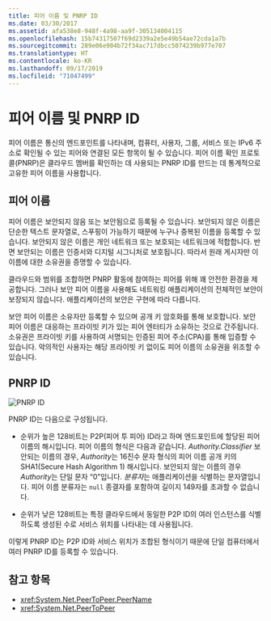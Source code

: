 ```yaml
---
title: 피어 이름 및 PNRP ID
ms.date: 03/30/2017
ms.assetid: afa538e8-948f-4a98-aa9f-305134004115
ms.openlocfilehash: 15b74317507f69d2339a2e5e49b54ae72cda1a7b
ms.sourcegitcommit: 289e06e904b72f34ac717dbcc5074239b977e707
ms.translationtype: HT
ms.contentlocale: ko-KR
ms.lasthandoff: 09/17/2019
ms.locfileid: "71047499"
---
```

# <a name="peer-names-and-pnrp-ids"></a>피어 이름 및 PNRP ID
피어 이름은 통신의 엔드포인트를 나타내며, 컴퓨터, 사용자, 그룹, 서비스 또는 IPv6 주소로 확인될 수 있는 피어와 연결된 모든 항목이 될 수 있습니다. 피어 이름 확인 프로토콜(PNRP)은 클라우드 멤버를 확인하는 데 사용되는 PNRP ID를 만드는 데 통계적으로 고유한 피어 이름을 사용합니다.  
  
## <a name="peer-names"></a>피어 이름  
 피어 이름은 보안되지 않음 또는 보안됨으로 등록될 수 있습니다. 보안되지 않은 이름은 단순한 텍스트 문자열로, 스푸핑이 가능하기 때문에 누구나 중복된 이름을 등록할 수 있습니다. 보안되지 않은 이름은 개인 네트워크 또는 보호되는 네트워크에 적합합니다. 반면 보안되는 이름은 인증서와 디지털 시그니처로 보호됩니다. 따라서 원래 게시자만 이 이름에 대한 소유권을 증명할 수 있습니다.  
  
 클라우드와 범위를 조합하면 PNRP 활동에 참여하는 피어를 위해 꽤 안전한 환경을 제공합니다. 그러나 보안 피어 이름을 사용해도 네트워킹 애플리케이션의 전체적인 보안이 보장되지 않습니다. 애플리케이션의 보안은 구현에 따라 다릅니다.  
  
 보안 피어 이름은 소유자만 등록할 수 있으며 공개 키 암호화를 통해 보호합니다. 보안 피어 이름은 대응하는 프라이빗 키가 있는 피어 엔터티가 소유하는 것으로 간주됩니다. 소유권은 프라이빗 키를 사용하여 서명되는 인증된 피어 주소(CPA)를 통해 입증할 수 있습니다. 악의적인 사용자는 해당 프라이빗 키 없이도 피어 이름의 소유권을 위조할 수 있습니다.  
  
## <a name="pnrp-ids"></a>PNRP ID  
 ![PNRP ID](./media/fdc9e8a0-4a1c-488d-a019-bc3a1973220c.gif "fdc9e8a0-4a1c-488d-a019-bc3a1973220c")  
  
 PNRP ID는 다음으로 구성됩니다.  
  
- 순위가 높은 128비트는 P2P(피어 투 피어) ID라고 하며 엔드포인트에 할당된 피어 이름의 해시입니다. 피어 이름의 형식은 다음과 같습니다. *Authority.Classifier* 보안되는 이름의 경우, *Authority*는 16진수 문자 형식의 피어 이름 공개 키의 SHA1(Secure Hash Algorithm 1) 해시입니다. 보안되지 않는 이름의 경우 *Authority*는 단일 문자 “0”입니다. *분류자*는 애플리케이션을 식별하는 문자열입니다. 피어 이름 분류자는 `null` 종결자를 포함하여 길이지 149자를 초과할 수 없습니다.  
  
- 순위가 낮은 128비트는 특정 클라우드에서 동일한 P2P ID의 여러 인스턴스를 식별하도록 생성된 수로 서비스 위치를 나타내는 데 사용됩니다.  
  
 이렇게 PNRP ID는 P2P ID와 서비스 위치가 조합된 형식이기 때문에 단일 컴퓨터에서 여러 PNRP ID를 등록할 수 있습니다.  
  
## <a name="see-also"></a>참고 항목

- <xref:System.Net.PeerToPeer.PeerName>
- <xref:System.Net.PeerToPeer>
